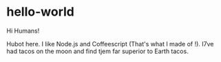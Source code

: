 # hello-world

Hi Humans!

Hubot here. I like Node.js and Coffeescript (That's what I made of !).
I7ve had tacos on the moon and find tjem far superior to Earth tacos.
